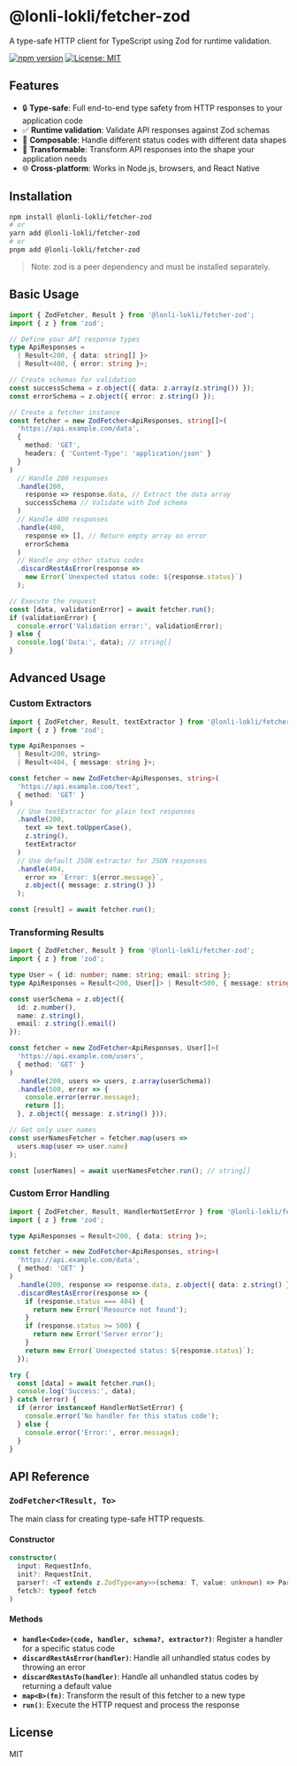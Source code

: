

# @lonli-lokli/fetcher-zod

A type-safe HTTP client for TypeScript using Zod for runtime validation.

[![npm version](https://img.shields.io/npm/v/@lonli-lokli/fetcher-zod.svg)](https://www.npmjs.com/package/@lonli-lokli/fetcher-zod)
[![License: MIT](https://img.shields.io/badge/License-MIT-blue.svg)](https://opensource.org/licenses/MIT)

## Features

- 🔒 **Type-safe**: Full end-to-end type safety from HTTP responses to your application code
- ✅ **Runtime validation**: Validate API responses against Zod schemas
- 🧩 **Composable**: Handle different status codes with different data shapes
- 🔄 **Transformable**: Transform API responses into the shape your application needs
- 🌐 **Cross-platform**: Works in Node.js, browsers, and React Native

## Installation

```bash
npm install @lonli-lokli/fetcher-zod
# or
yarn add @lonli-lokli/fetcher-zod
# or
pnpm add @lonli-lokli/fetcher-zod
```

> Note: zod is a peer dependency and must be installed separately.

## Basic Usage

```typescript
import { ZodFetcher, Result } from '@lonli-lokli/fetcher-zod';
import { z } from 'zod';

// Define your API response types
type ApiResponses = 
  | Result<200, { data: string[] }>
  | Result<400, { error: string }>;

// Create schemas for validation
const successSchema = z.object({ data: z.array(z.string()) });
const errorSchema = z.object({ error: z.string() });

// Create a fetcher instance
const fetcher = new ZodFetcher<ApiResponses, string[]>(
  'https://api.example.com/data',
  { 
    method: 'GET',
    headers: { 'Content-Type': 'application/json' }
  }
)
  // Handle 200 responses
  .handle(200, 
    response => response.data, // Extract the data array
    successSchema // Validate with Zod schema
  )
  // Handle 400 responses
  .handle(400, 
    response => [], // Return empty array on error
    errorSchema
  )
  // Handle any other status codes
  .discardRestAsError(response => 
    new Error(`Unexpected status code: ${response.status}`)
  );

// Execute the request
const [data, validationError] = await fetcher.run();
if (validationError) {
  console.error('Validation error:', validationError);
} else {
  console.log('Data:', data); // string[]
}
```

## Advanced Usage

### Custom Extractors

```typescript
import { ZodFetcher, Result, textExtractor } from '@lonli-lokli/fetcher-zod';
import { z } from 'zod';

type ApiResponses = 
  | Result<200, string>
  | Result<404, { message: string }>;

const fetcher = new ZodFetcher<ApiResponses, string>(
  'https://api.example.com/text',
  { method: 'GET' }
)
  // Use textExtractor for plain text responses
  .handle(200, 
    text => text.toUpperCase(), 
    z.string(),
    textExtractor
  )
  // Use default JSON extractor for JSON responses
  .handle(404, 
    error => `Error: ${error.message}`,
    z.object({ message: z.string() })
  );

const [result] = await fetcher.run();
```

### Transforming Results

```typescript
import { ZodFetcher, Result } from '@lonli-lokli/fetcher-zod';
import { z } from 'zod';

type User = { id: number; name: string; email: string };
type ApiResponses = Result<200, User[]> | Result<500, { message: string }>;

const userSchema = z.object({
  id: z.number(),
  name: z.string(),
  email: z.string().email()
});

const fetcher = new ZodFetcher<ApiResponses, User[]>(
  'https://api.example.com/users',
  { method: 'GET' }
)
  .handle(200, users => users, z.array(userSchema))
  .handle(500, error => {
    console.error(error.message);
    return [];
  }, z.object({ message: z.string() }));

// Get only user names
const userNamesFetcher = fetcher.map(users => 
  users.map(user => user.name)
);

const [userNames] = await userNamesFetcher.run(); // string[]
```

### Custom Error Handling

```typescript
import { ZodFetcher, Result, HandlerNotSetError } from '@lonli-lokli/fetcher-zod';
import { z } from 'zod';

type ApiResponses = Result<200, { data: string }>;

const fetcher = new ZodFetcher<ApiResponses, string>(
  'https://api.example.com/data',
  { method: 'GET' }
)
  .handle(200, response => response.data, z.object({ data: z.string() }))
  .discardRestAsError(response => {
    if (response.status === 404) {
      return new Error('Resource not found');
    }
    if (response.status >= 500) {
      return new Error('Server error');
    }
    return new Error(`Unexpected status: ${response.status}`);
  });

try {
  const [data] = await fetcher.run();
  console.log('Success:', data);
} catch (error) {
  if (error instanceof HandlerNotSetError) {
    console.error('No handler for this status code');
  } else {
    console.error('Error:', error.message);
  }
}
```

## API Reference

### `ZodFetcher<TResult, To>`

The main class for creating type-safe HTTP requests.

#### Constructor

```typescript
constructor(
  input: RequestInfo,
  init?: RequestInit,
  parser?: <T extends z.ZodType<any>>(schema: T, value: unknown) => ParsedResult<z.infer<T>>,
  fetch?: typeof fetch
)
```

#### Methods

- **`handle<Code>(code, handler, schema?, extractor?)`**: Register a handler for a specific status code
- **`discardRestAsError(handler)`**: Handle all unhandled status codes by throwing an error
- **`discardRestAsTo(handler)`**: Handle all unhandled status codes by returning a default value
- **`map<B>(fn)`**: Transform the result of this fetcher to a new type
- **`run()`**: Execute the HTTP request and process the response

## License

MIT
